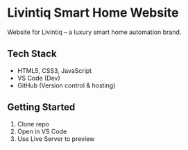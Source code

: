 # Livintiq Smart Home Website

Website for Livintiq – a luxury smart home automation brand.

## Tech Stack
- HTML5, CSS3, JavaScript
- VS Code (Dev)
- GitHub (Version control & hosting)

## Getting Started
1. Clone repo
2. Open in VS Code
3. Use Live Server to preview
